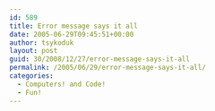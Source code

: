 ```yaml
---
id: 589
title: Error message says it all
date: 2005-06-29T09:45:51+00:00
author: tsykoduk
layout: post
guid: 30/2008/12/27/error-message-says-it-all
permalink: /2005/06/29/error-message-says-it-all/
categories:
  - Computers! and Code!
  - Fun!
---
```

<center><a href="http://atom.smasher.org/error/gallery/"><img src="http://pic.smasher.org/default13.png" alt="" /></a></center>